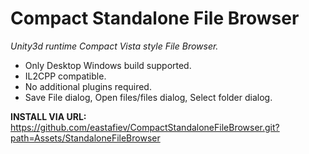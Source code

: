 # Compact Standalone File Browser
_Unity3d runtime Compact Vista style File Browser._  
- Only Desktop Windows build supported.  
- IL2CPP compatible. 
- No additional plugins required.  
 - Save File dialog, Open files/files dialog, Select folder dialog.

**INSTALL VIA URL:**  https://github.com/eastafiev/CompactStandaloneFileBrowser.git?path=Assets/StandaloneFileBrowser
